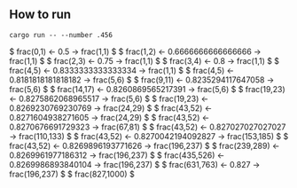## How to run

```console
cargo run -- --number .456
```

$ frac(0,1) <- 0.5 -> frac(1,1) $
$ frac(1,2) <- 0.6666666666666666 -> frac(1,1) $
$ frac(2,3) <- 0.75 -> frac(1,1) $
$ frac(3,4) <- 0.8 -> frac(1,1) $
$ frac(4,5) <- 0.8333333333333334 -> frac(1,1) $
$ frac(4,5) <- 0.8181818181818182 -> frac(5,6) $
$ frac(9,11) <- 0.8235294117647058 -> frac(5,6) $
$ frac(14,17) <- 0.8260869565217391 -> frac(5,6) $
$ frac(19,23) <- 0.8275862068965517 -> frac(5,6) $
$ frac(19,23) <- 0.8269230769230769 -> frac(24,29) $
$ frac(43,52) <- 0.8271604938271605 -> frac(24,29) $
$ frac(43,52) <- 0.8270676691729323 -> frac(67,81) $
$ frac(43,52) <- 0.827027027027027 -> frac(110,133) $
$ frac(43,52) <- 0.8270042194092827 -> frac(153,185) $
$ frac(43,52) <- 0.8269896193771626 -> frac(196,237) $
$ frac(239,289) <- 0.8269961977186312 -> frac(196,237) $
$ frac(435,526) <- 0.8269986893840104 -> frac(196,237) $
$ frac(631,763) <- 0.827 -> frac(196,237) $
$ frac(827,1000) $
